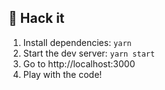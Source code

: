 ## 🤖 Hack it

1. Install dependencies: `yarn`
2. Start the dev server: `yarn start`
3. Go to http://localhost:3000
4. Play with the code!
